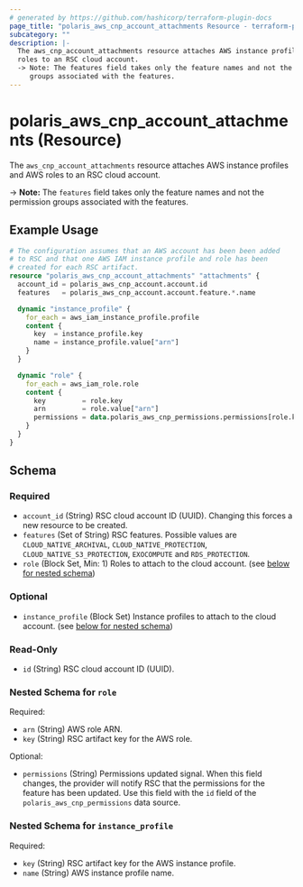 ```yaml
---
# generated by https://github.com/hashicorp/terraform-plugin-docs
page_title: "polaris_aws_cnp_account_attachments Resource - terraform-provider-polaris"
subcategory: ""
description: |-
  The aws_cnp_account_attachments resource attaches AWS instance profiles and AWS
  roles to an RSC cloud account.
  -> Note: The features field takes only the feature names and not the permission
     groups associated with the features.
---
```


# polaris_aws_cnp_account_attachments (Resource)

The `aws_cnp_account_attachments` resource attaches AWS instance profiles and AWS
roles to an RSC cloud account.

-> **Note:** The `features` field takes only the feature names and not the permission
   groups associated with the features.

## Example Usage

```terraform
# The configuration assumes that an AWS account has been been added
# to RSC and that one AWS IAM instance profile and role has been
# created for each RSC artifact.
resource "polaris_aws_cnp_account_attachments" "attachments" {
  account_id = polaris_aws_cnp_account.account.id
  features   = polaris_aws_cnp_account.account.feature.*.name

  dynamic "instance_profile" {
    for_each = aws_iam_instance_profile.profile
    content {
      key  = instance_profile.key
      name = instance_profile.value["arn"]
    }
  }

  dynamic "role" {
    for_each = aws_iam_role.role
    content {
      key         = role.key
      arn         = role.value["arn"]
      permissions = data.polaris_aws_cnp_permissions.permissions[role.key].id
    }
  }
}
```

<!-- schema generated by tfplugindocs -->
## Schema

### Required

- `account_id` (String) RSC cloud account ID (UUID). Changing this forces a new resource to be created.
- `features` (Set of String) RSC features. Possible values are `CLOUD_NATIVE_ARCHIVAL`, `CLOUD_NATIVE_PROTECTION`, `CLOUD_NATIVE_S3_PROTECTION`, `EXOCOMPUTE` and `RDS_PROTECTION`.
- `role` (Block Set, Min: 1) Roles to attach to the cloud account. (see [below for nested schema](#nestedblock--role))

### Optional

- `instance_profile` (Block Set) Instance profiles to attach to the cloud account. (see [below for nested schema](#nestedblock--instance_profile))

### Read-Only

- `id` (String) RSC cloud account ID (UUID).

<a id="nestedblock--role"></a>
### Nested Schema for `role`

Required:

- `arn` (String) AWS role ARN.
- `key` (String) RSC artifact key for the AWS role.

Optional:

- `permissions` (String) Permissions updated signal. When this field changes, the provider will notify RSC that the permissions for the feature has been updated. Use this field with the `id` field of the `polaris_aws_cnp_permissions` data source.


<a id="nestedblock--instance_profile"></a>
### Nested Schema for `instance_profile`

Required:

- `key` (String) RSC artifact key for the AWS instance profile.
- `name` (String) AWS instance profile name.

